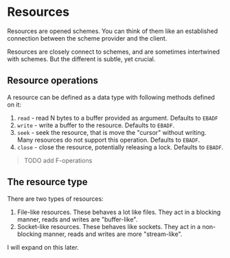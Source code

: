 Resources
=========

Resources are opened schemes. You can think of them like an established connection between the scheme provider and the client.

Resources are closely connect to schemes, and are sometimes intertwined with schemes. But the different is subtle, yet crucial.

Resource operations
-------------------

A resource can be defined as a data type with following methods defined on it:

1. `read` - read N bytes to a buffer provided as argument. Defaults to `EBADF`
2. `write` - write a buffer to the resource. Defaults to `EBADF`.
3. `seek` - seek the resource, that is move the "cursor" without writing. Many resources do not support this operation. Defaults to `EBADF`.
4. `close` - close the resource, potentially releasing a lock. Defaults to `EBADF`.

> TODO add F-operations

The resource type
-----------------

There are two types of resources:

1. File-like resources. These behaves a lot like files. They act in a blocking manner, reads and writes are "buffer-like".
2. Socket-like resources. These behaves like sockets. They act in a non-blocking manner, reads and writes are more "stream-like".

I will expand on this later.
